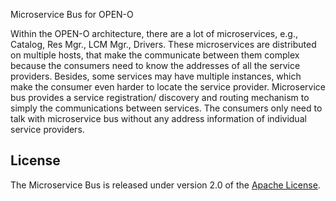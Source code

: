 Microservice Bus for OPEN-O

Within the OPEN-O architecture, there are a lot of microservices, e.g., Catalog, Res Mgr., LCM Mgr., Drivers. These microservices are distributed on multiple hosts, that make the communicate between them complex because the consumers need to know the addresses of all the service providers. Besides, some services may have multiple instances, which make the consumer even harder to locate the service provider. Microservice bus provides a service registration/ discovery and routing mechanism to simply the communications between services. The consumers only need to talk with microservice bus without any address information of individual service providers. 

## License
The Microservice Bus is released under version 2.0 of the [Apache License][].

[Apache License]: http://www.apache.org/licenses/LICENSE-2.0